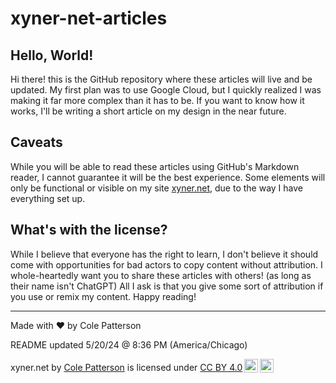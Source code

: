 # xyner-net-articles

## Hello, World!

Hi there! this is the GitHub repository where these articles will live and be updated. My first plan was to use Google Cloud, but I quickly realized I was making it far more complex than it has to be. If you want to know how it works, I'll be writing a short article on my design in the near future.

## Caveats

While you will be able to read these articles using GitHub's Markdown reader, I cannot guarantee it will be the best experience. Some elements will only be functional or visible on my site [xyner.net](https://xyner.net/), due to the way I have everything set up.

## What's with the license?

While I believe that everyone has the right to learn, I don't believe it should come with opportunities for bad actors to copy content without attribution. I whole-heartedly want you to share these articles with others! (as long as their name isn't ChatGPT) All I ask is that you give some sort of attribution if you use or remix my content. Happy reading!

---

Made with ❤️ by Cole Patterson

README updated 5/20/24 @ 8:36 PM (America/Chicago)

 <p xmlns:cc="http://creativecommons.org/ns#" xmlns:dct="http://purl.org/dc/terms/"><span property="dct:title">xyner.net</span> by <a rel="cc:attributionURL dct:creator" property="cc:attributionName" href="https://github.com/colepatters">Cole Patterson</a> is licensed under <a href="https://creativecommons.org/licenses/by/4.0/?ref=chooser-v1" target="_blank" rel="license noopener noreferrer" style="display:inline-block;">CC BY 4.0<img style="height:22px!important;margin-left:3px;vertical-align:text-bottom;" src="https://mirrors.creativecommons.org/presskit/icons/cc.svg?ref=chooser-v1" alt=""><img style="height:22px!important;margin-left:3px;vertical-align:text-bottom;" src="https://mirrors.creativecommons.org/presskit/icons/by.svg?ref=chooser-v1" alt=""></a></p>
